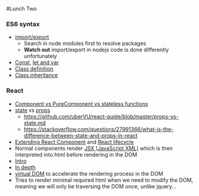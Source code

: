 #Lunch Two

### ES6 syntax
- [import/export](http://es6-features.org/#ValueExportImport)
    - Search in node modules first to resolve packages
    - **Watch out** import/export in nodejs code is done differently unfortunately
- [Const](http://es6-features.org/#Constants), [let and var](http://es6-features.org/#BlockScopedVariables)
- [Class definition](http://es6-features.org/#ClassDefinition)
- [Class inheritance](http://es6-features.org/#ClassInheritance)

### React
- [Component vs PureComponent vs stateless functions](https://stackoverflow.com/questions/40703675/react-functional-stateless-component-purecomponent-component-what-are-the-dif)
- [state](https://reactjs.org/docs/state-and-lifecycle.html) vs [props](https://reactjs.org/docs/components-and-props.html)
    - https://github.com/uberVU/react-guide/blob/master/props-vs-state.md
    -  https://stackoverflow.com/questions/27991366/what-is-the-difference-between-state-and-props-in-react
- [Extending React Component](https://reactjs.org/docs/react-component.html) and [React lifecycle](https://reactjs.org/docs/state-and-lifecycle.html)
- Normal components render [JSX (JavaScript XML)](https://stackoverflow.com/questions/39461805/what-does-jsx-stand-for) which is then interpreted into html before rendering in the DOM
 - [Intro](https://reactjs.org/docs/introducing-jsx.html)
 - [In depth](https://reactjs.org/docs/jsx-in-depth.html)
- [virtual DOM](https://stackoverflow.com/questions/21965738/what-is-virtual-dom) to accelerate the rendering process in the DOM
 - Tries to render minimal required html when we need to modify the DOM, meaning we will only be traversing the DOM once, unlike jquery...
